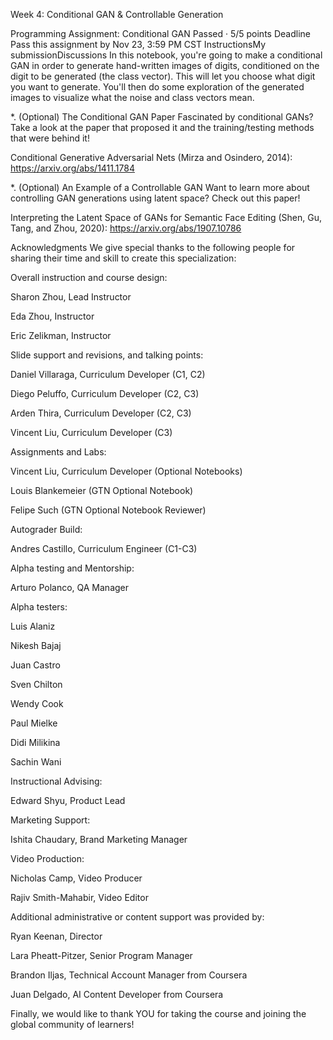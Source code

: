 Week 4: Conditional GAN & Controllable Generation


Programming Assignment: Conditional GAN
Passed · 5/5 points
Deadline	
Pass this assignment by Nov 23, 3:59 PM CST
InstructionsMy submissionDiscussions
In this notebook, you're going to make a conditional GAN in order to generate hand-written images of digits, conditioned on the digit to be generated (the class vector). This will let you choose what digit you want to generate. You'll then do some exploration of the generated images to visualize what the noise and class vectors mean.



*.
(Optional) The Conditional GAN Paper
Fascinated by conditional GANs? Take a look at the paper that proposed it and the training/testing methods that were behind it!

Conditional Generative Adversarial Nets (Mirza and Osindero, 2014): https://arxiv.org/abs/1411.1784




*.
(Optional) An Example of a Controllable GAN
Want to learn more about controlling GAN generations using latent space? Check out this paper!

Interpreting the Latent Space of GANs for Semantic Face Editing (Shen, Gu, Tang, and Zhou, 2020): https://arxiv.org/abs/1907.10786





Acknowledgments
We give special thanks to the following people for sharing their time and skill to create this specialization:

Overall instruction and course design:

Sharon Zhou, Lead Instructor

Eda Zhou, Instructor

Eric Zelikman, Instructor

Slide support and revisions, and talking points:

Daniel Villaraga, Curriculum Developer (C1, C2)

Diego Peluffo, Curriculum Developer (C2, C3)

Arden Thira, Curriculum Developer (C2, C3)

Vincent Liu, Curriculum Developer (C3)

Assignments and Labs:

Vincent Liu, Curriculum Developer (Optional Notebooks)

Louis Blankemeier (GTN Optional Notebook)

Felipe Such (GTN Optional Notebook Reviewer)

Autograder Build:

Andres Castillo, Curriculum Engineer (C1-C3)

Alpha testing and Mentorship:

Arturo Polanco, QA Manager

Alpha testers:

Luis Alaniz

Nikesh Bajaj

Juan Castro

Sven Chilton

Wendy Cook

Paul Mielke

Didi Milikina

Sachin Wani

Instructional Advising:

Edward Shyu, Product Lead

Marketing Support:

Ishita Chaudary, Brand Marketing Manager

Video Production:

Nicholas Camp, Video Producer

Rajiv Smith-Mahabir, Video Editor

Additional administrative or content support was provided by:

Ryan Keenan, Director

Lara Pheatt-Pitzer, Senior Program Manager

Brandon Iljas, Technical Account Manager from Coursera

Juan Delgado, AI Content Developer from Coursera

Finally, we would like to thank YOU for taking the course and joining the global community of learners!



